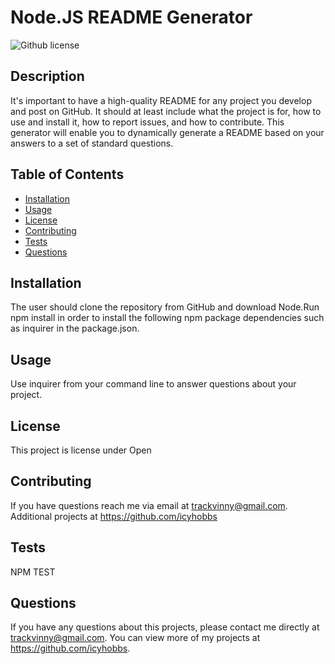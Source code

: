 # Node.JS README Generator
  ![Github license](http://img.shields.io/badge/license-Open-blue.svg)


  ## Description
  It's important to have a high-quality README for any project you develop and post on GitHub. It should at least include what the project is for, how to use and install it, how to report issues, and how to contribute.  This generator will enable you to dynamically generate a README based on your answers to a set of standard questions.

  ## Table of Contents
  * [Installation](#installation)
  * [Usage](#usage)
  * [License](#license)
  * [Contributing](#contributing)
  * [Tests](#tests)
  * [Questions](#questions)

  ## Installation
  The user should clone the repository from GitHub and download Node.Run npm install in order to install the following npm package dependencies such as inquirer in the package.json.

  ## Usage
  Use inquirer from your command line to answer questions about your project. 

  ## License
  This project is license under Open

  ## Contributing
  If you have questions reach me via email at trackvinny@gmail.com. Additional projects at https://github.com/icyhobbs

  ## Tests
  NPM TEST

  ## Questions
  If you have any questions about this projects, please contact me directly at trackvinny@gmail.com. You can view more of my projects at https://github.com/icyhobbs.
